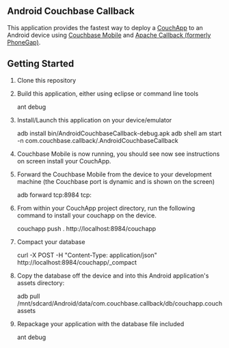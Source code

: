 ## Android Couchbase Callback

This application provides the fastest way to deploy a <a href="http://couchapp.org/">CouchApp</a> to an Android device using <a href="http://couchbase.org/">Couchbase Mobile</a> and <a href="http://incubator.apache.org/projects/callback.html">Apache Callback (formerly PhoneGap)</a>.

## Getting Started

1.  Clone this repository
2.  Build this application, either using eclipse or command line tools

    ant debug
    
3.  Install/Launch this application on your device/emulator

    adb install bin/AndroidCouchbaseCallback-debug.apk
    adb shell am start -n com.couchbase.callback/.AndroidCouchbaseCallback
    
4.  Couchbase Mobile is now running, you should see now see instructions on screen install your CouchApp.

5.  Forward the Couchbase Mobile from the device to your development machine (the Couchbase port is dynamic and is shown on the screen)

    adb forward tcp:8984 tcp:<value displayed on your screen>
    
6.  From within your CouchApp project directory, run the following command to install your couchapp on the device.

    couchapp push . http://localhost:8984/couchapp
    
7.  Compact your database

    curl -X POST -H "Content-Type: application/json"  http://localhost:8984/couchapp/_compact
    
8.  Copy the database off the device and into this Android application's assets directory:

    adb pull /mnt/sdcard/Android/data/com.couchbase.callback/db/couchapp.couch assets
    
9.  Repackage your application with the database file included

    ant debug
